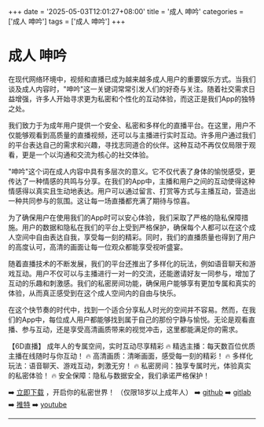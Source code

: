 +++
date = '2025-05-03T12:01:27+08:00'
title = '成人 呻吟'
categories = ['成人 呻吟']
tags = ['成人 呻吟']
+++

# 成人 呻吟

在现代网络环境中，视频和直播已成为越来越多成人用户的重要娱乐方式。当我们谈及成人内容时，"呻吟"这一关键词常常引发人们的好奇与关注。随着社交需求日益增强，许多人开始寻求更为私密和个性化的互动体验，而这正是我们App的独特之处。

我们致力于为成年用户提供一个安全、私密和多样化的直播平台。在这里，用户不仅能够观看到高质量的直播视频，还可以与主播进行实时互动。许多用户通过我们的平台表达自己的需求和兴趣，寻找志同道合的伙伴。这种互动不再仅仅局限于观看，更是一个以沟通和交流为核心的社交体验。

"呻吟"这个词在成人内容中具有多层次的意义。它不仅代表了身体的愉悦感受，更传达了一种情感的共鸣与分享。在我们的App中，主播和用户之间的互动使得这种情感得以真实且生动地表达。用户可以通过留言、打赏等方式与主播互动，营造出一种共同参与的氛围。这让每一场直播都充满了期待与惊喜。

为了确保用户在使用我们的App时可以安心体验，我们采取了严格的隐私保障措施。用户的数据和隐私在我们的平台上受到严格保护，确保每个人都可以在这个成人空间中自由表达自我，享受每一刻的精彩。同时，我们的直播质量也得到了用户的高度认可，高清的画面让每一位观众都能享受视听盛宴。

随着直播技术的不断发展，我们的平台还推出了多样化的玩法，例如语音聊天和游戏互动。用户不仅可以与主播进行一对一的交流，还能邀请好友一同参与，增加了互动的乐趣和刺激感。我们的私密房间功能，确保用户能够享有更加专属和真实的体验，从而真正感受到在这个成人空间内的自由与快乐。

在这个快节奏的时代中，找到一个适合分享私人时光的空间并不容易。然而，在我们的App中，每位成人用户都能够找到属于自己的那份宁静与愉悦。无论是观看直播、参与互动，还是享受高清画质带来的视觉冲击，这里都能满足你的需求。

【6D直播】
成年人的专属空间，实时互动尽享精彩
🔥 精选主播：每天数百位优质主播在线随时与你互动！
🔥 高清画质：清晰画面，感受每一刻的精彩！
🔥 多样化玩法：语音聊天、游戏互动，刺激无穷！
🔥 私密房间：独享专属时光，体验真实的私密体验！
🔥 安全保障：隐私与数据安全，我们承诺严格保护！

➡️ [立即下载](https://down123.s3.ap-east-1.amazonaws.com/down/down.html?channelCode=blog) ，开启你的私密世界！
（仅限18岁以上成年人）
➡️ [github](https://aldult-live.github.io/)
➡️ [gitlab](https://seo-09598d.gitlab.io/)
➡️ [推特](https://x.com/wegame33)
➡️ [youtube](https://www.youtube.com/@6Dlive)

---
